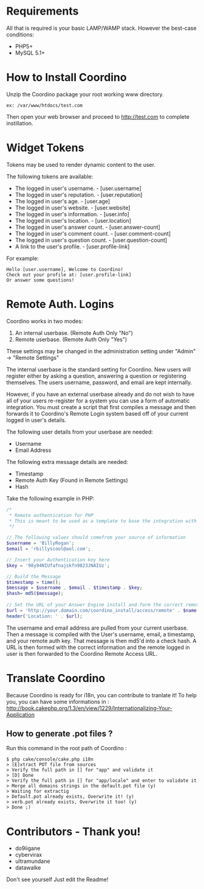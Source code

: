 Requirements
==================================
All that is required is your basic LAMP/WAMP stack. 
However the best-case conditions:
* PHP5+
* MySQL 5.1+
	

How to Install Coordino
==================================
Unzip the Coordino package your root working www directory.

	ex: /var/www/htdocs/test.com
	
Then open your web browser and proceed to <http://test.com> to complete instillation.


Widget Tokens
==================================
Tokens may be used to render dynamic content to the user. 

The following tokens are available: 
* The logged in user's username.       - [user.username]
* The logged in user's reputation.     - [user.reputation]
* The logged in user's age.            - [user.age]
* The logged in user's website.        - [user.website]
* The logged in user's information.    - [user.info]
* The logged in user's location.       - [user.location]
* The logged in user's answer count.   - [user.answer-count]
* The logged in user's comment count.  - [user.comment-count]
* The logged in user's question count. - [user.question-count]
* A link to the user's profile.        - [user.profile-link]
	
For example:

	Hello [user.username], Welcome to Coordino!
	Check out your profile at: [user.profile-link]
	Or answer some questions!
	

Remote Auth. Logins
==================================
Coordino works in two modes: 

1. An internal userbase. (Remote Auth Only "No")
2. Remote userbase. (Remote Auth Only "Yes")

These settings may be changed in the administration setting under "Admin" -> "Remote Settings"

The internal userbase is the standard setting for Coordino. New users will register either by asking a question,
answering a question or registering themselves. The users username, password, and email are kept internally.

However, if you have an external userbase already and do not wish to have all of your users re-register for a system you can use a form of automatic integration. You must create a script that first compiles a message and then forwards it to Coordino's Remote Login system based off of your current logged in user's details.

The following user details from your userbase are needed:

- Username
- Email Address

The following extra message details are needed:

- Timestamp
- Remote Auth Key (Found in Remote Settings)
- Hash

Take the following example in PHP:

```Php
/*
 * Remote authentication for PHP
 * This is meant to be used as a template to base the integration with your application.  
 */

// The following values should comefrom your source of information
$username = 'BillyRogan';
$email = 'rbillyscool@aol.com';

// Insert your Authentication key here
$key = '98y94NIUfafnajskfn9823JNAIUz'; 

// Build the Message
$timestamp = time();
$message = $username . $email . $timestamp . $key;
$hash= md5($message);
	
// Set the URL of your Answer Engine install and form the correct remote authentication URL.
$url = 'http://your.domain.com/coordino_install/access/remote' . $name . '/' . $email . '/' . $timestamp . '/' . $hash;
header('Location: ' . $url);
```

The username and email address are pulled from your current userbase. 
Then a message is compiled with the User's username, email, a timestamp, and your remote auth key. That message is then md5'd into a check hash. A URL is then formed with the correct information and the remote logged in user is then forwarded to the Coordino Remote Access URL.


Translate Coordino
==================================
Because Coordino is ready for i18n, you can contribute to tranlate it!
To help you, you can have some informations in :
<http://book.cakephp.org/1.3/en/view/1229/Internationalizing-Your-Application>

How to generate .pot files ?
----------------------------
Run this command in the root path of Coordino :

	$ php cake/console/cake.php i18n
	> [E]xtract POT file from sources
	> Verify the full path in [] for "app" and validate it
	> [D] Done
	> Verify the full path in [] for "app/locale" and enter to validate it
	> Merge all domains strings in the default.pot file (y)
	> Waiting for extractig
	> Default.pot already exists, Overwrite it! (y)
	> verb.pot already exists, Overwrite it too! (y)
	> Done ;)

Contributors - Thank you!
==================================

* do9iigane
* cybervirax
* ultramundane
* datawalke

Don't see yourself Just edit the Readme!
